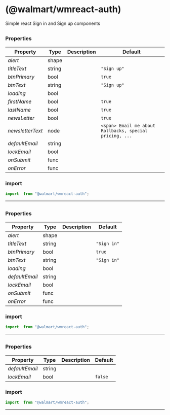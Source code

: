 #  (@walmart/wmreact-auth)

Simple react Sign in and Sign up components


## 



### Properties

| Property | Type | Description | Default |
| -------- | ---- | ----------- | ------- |
| *alert* | shape |  | 
| *titleText* | string |  | `"Sign up"`
| *btnPrimary* | bool |  | `true`
| *btnText* | string |  | `"Sign up"`
| *loading* | bool |  | 
| *firstName* | bool |  | `true`
| *lastName* | bool |  | `true`
| *newsLetter* | bool |  | `true`
| *newsletterText* | node |  | `<span> Email me about Rollbacks, special pricing, ...`
| *defaultEmail* | string |  | 
| *lockEmail* | bool |  | 
| *onSubmit* | func |  | 
| *onError* | func |  | 

### import

```jsx
import  from "@walmart/wmreact-auth";
```

<hr/>

## 



### Properties

| Property | Type | Description | Default |
| -------- | ---- | ----------- | ------- |
| *alert* | shape |  | 
| *titleText* | string |  | `"Sign in"`
| *btnPrimary* | bool |  | `true`
| *btnText* | string |  | `"Sign in"`
| *loading* | bool |  | 
| *defaultEmail* | string |  | 
| *lockEmail* | bool |  | 
| *onSubmit* | func |  | 
| *onError* | func |  | 

### import

```jsx
import  from "@walmart/wmreact-auth";
```

<hr/>

## 



### Properties

| Property | Type | Description | Default |
| -------- | ---- | ----------- | ------- |
| *defaultEmail* | string |  | 
| *lockEmail* | bool |  | `false`

### import

```jsx
import  from "@walmart/wmreact-auth";
```

<hr/>
